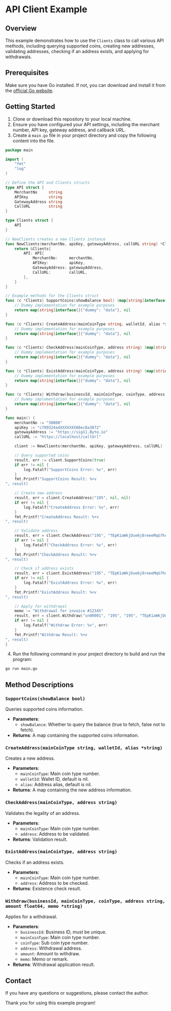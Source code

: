 
# API Client Example

## Overview
This example demonstrates how to use the `Clients` class to call various API methods, including querying supported coins, creating new addresses, validating addresses, checking if an address exists, and applying for withdrawals.

## Prerequisites
Make sure you have Go installed. If not, you can download and install it from the [official Go website](https://golang.org/dl/).

## Getting Started

1. Clone or download this repository to your local machine.
2. Ensure you have configured your API settings, including the merchant number, API key, gateway address, and callback URL.
3. Create a `main.go` file in your project directory and copy the following content into the file.

```go
package main

import (
	"fmt"
	"log"
)

// Define the API and Clients structs
type API struct {
	MerchantNo     string
	APIKey         string
	GatewayAddress string
	CallURL        string
}

type Clients struct {
	API
}

// NewClients creates a new Clients instance
func NewClients(merchantNo, apiKey, gatewayAddress, callURL string) *Clients {
	return &Clients{
		API: API{
			MerchantNo:     merchantNo,
			APIKey:         apiKey,
			GatewayAddress: gatewayAddress,
			CallURL:        callURL,
		},
	}
}

// Example methods for the Clients struct
func (c *Clients) SupportCoins(showBalance bool) (map[string]interface{}, error) {
	// Dummy implementation for example purposes
	return map[string]interface{}{"dummy": "data"}, nil
}

func (c *Clients) CreateAddress(mainCoinType string, walletId, alias *string) (map[string]interface{}, error) {
	// Dummy implementation for example purposes
	return map[string]interface{}{"dummy": "data"}, nil
}

func (c *Clients) CheckAddress(mainCoinType, address string) (map[string]interface{}, error) {
	// Dummy implementation for example purposes
	return map[string]interface{}{"dummy": "data"}, nil
}

func (c *Clients) ExistAddress(mainCoinType, address string) (map[string]interface{}, error) {
	// Dummy implementation for example purposes
	return map[string]interface{}{"dummy": "data"}, nil
}

func (c *Clients) Withdraw(businessId, mainCoinType, coinType, address string, amount float64, memo *string) (map[string]interface{}, error) {
	// Dummy implementation for example purposes
	return map[string]interface{}{"dummy": "data"}, nil
}

func main() {
	merchantNo := "30000"
	apiKey := "c789324a4XXXXXXX88ec8a3872"
	gatewayAddress := "https://sig11.Byte.io"
	callURL := "https://localhost/callUrl"

	client := NewClients(merchantNo, apiKey, gatewayAddress, callURL)

	// Query supported coins
	result, err := client.SupportCoins(true)
	if err != nil {
		log.Fatalf("SupportCoins Error: %v", err)
	}
	fmt.Printf("SupportCoins Result: %+v
", result)

	// Create new address
	result, err = client.CreateAddress("195", nil, nil)
	if err != nil {
		log.Fatalf("CreateAddress Error: %v", err)
	}
	fmt.Printf("CreateAddress Result: %+v
", result)

	// Validate address
	result, err = client.CheckAddress("195", "TEpK1aWkjDue6j8reeeMqG7hdJ5tRytyAF")
	if err != nil {
		log.Fatalf("CheckAddress Error: %v", err)
	}
	fmt.Printf("CheckAddress Result: %+v
", result)

	// Check if address exists
	result, err = client.ExistAddress("195", "TEpK1aWkjDue6j8reeeMqG7hdJ5tRytyAF")
	if err != nil {
		log.Fatalf("ExistAddress Error: %v", err)
	}
	fmt.Printf("ExistAddress Result: %+v
", result)

	// Apply for withdrawal
	memo := "Withdrawal for invoice #12345"
	result, err = client.Withdraw("sn00001", "195", "195", "TEpK1aWkjDue6j8reeeMqG7hdJ5tRytyAF", 10, &memo)
	if err != nil {
		log.Fatalf("Withdraw Error: %v", err)
	}
	fmt.Printf("Withdraw Result: %+v
", result)
}
```

4. Run the following command in your project directory to build and run the program:

```sh
go run main.go
```

## Method Descriptions

### `SupportCoins(showBalance bool)`

Queries supported coins information.

- **Parameters**:
  - `showBalance`: Whether to query the balance (true to fetch, false not to fetch).
- **Returns**: A map containing the supported coins information.

### `CreateAddress(mainCoinType string, walletId, alias *string)`

Creates a new address.

- **Parameters**:
  - `mainCoinType`: Main coin type number.
  - `walletId`: Wallet ID, default is nil.
  - `alias`: Address alias, default is nil.
- **Returns**: A map containing the new address information.

### `CheckAddress(mainCoinType, address string)`

Validates the legality of an address.

- **Parameters**:
  - `mainCoinType`: Main coin type number.
  - `address`: Address to be validated.
- **Returns**: Validation result.

### `ExistAddress(mainCoinType, address string)`

Checks if an address exists.

- **Parameters**:
  - `mainCoinType`: Main coin type number.
  - `address`: Address to be checked.
- **Returns**: Existence check result.

### `Withdraw(businessId, mainCoinType, coinType, address string, amount float64, memo *string)`

Applies for a withdrawal.

- **Parameters**:
  - `businessId`: Business ID, must be unique.
  - `mainCoinType`: Main coin type number.
  - `coinType`: Sub coin type number.
  - `address`: Withdrawal address.
  - `amount`: Amount to withdraw.
  - `memo`: Memo or remark.
- **Returns**: Withdrawal application result.

## Contact

If you have any questions or suggestions, please contact the author.

Thank you for using this example program!
